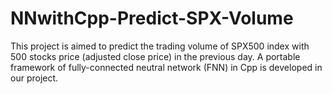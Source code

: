# NNwithCpp-Predict-SPX-Volume
This project is aimed to predict the trading volume of SPX500 index with 500 stocks price (adjusted close price) in the previous day. A portable framework of fully-connected neutral network (FNN) in Cpp is developed in our project.
